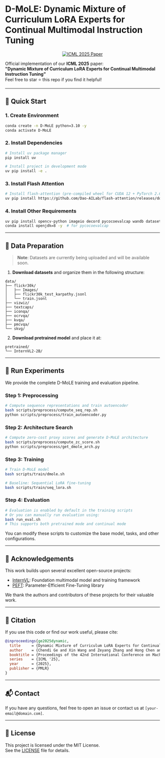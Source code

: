 # D-MoLE: Dynamic Mixture of Curriculum LoRA Experts for Continual Multimodal Instruction Tuning

<p align="center">
  <a href="https://arxiv.org/abs/2506.11672">
    <img src="https://img.shields.io/badge/ICML_2025-Paper-blue?style=for-the-badge&logo=readthedocs" alt="ICML 2025 Paper">
  </a>
</p>

Official implementation of our **ICML 2025** paper:  
**"Dynamic Mixture of Curriculum LoRA Experts for Continual Multimodal Instruction Tuning"**  
Feel free to star ⭐ this repo if you find it helpful!

---

## 🚀 Quick Start

### 1. Create Environment
```bash
conda create -n D-MoLE python=3.10 -y
conda activate D-MoLE
```

### 2. Install Dependencies
```bash
# Install uv package manager
pip install uv

# Install project in development mode
uv pip install -e .
```

### 3. Install Flash Attention
```bash
# Install flash-attention (pre-compiled wheel for CUDA 12 + PyTorch 2.6)
uv pip install https://github.com/Dao-AILab/flash-attention/releases/download/v2.7.4.post1/flash_attn-2.7.4.post1+cu12torch2.6cxx11abiFALSE-cp310-cp310-linux_x86_64.whl
```

### 4. Install Other Requirements
```bash
uv pip install opencv-python imageio decord pycocoevalcap wandb datasets
conda install openjdk=8 -y  # for pycocoevalcap
```

---

## 📁 Data Preparation

> **Note**: Datasets are currently being uploaded and will be available soon.

1. **Download datasets** and organize them in the following structure:
```
data/
├── flickr30k/
│   ├── Images/
│   ├── flickr30k_test_karpathy.jsonl
│   └── train.jsonl
├── vizwiz/
├── textcaps/
├── iconqa/
├── ocrvqa/
├── kvqa/
├── pmcvqa/
└── skvg/
```

2. **Download pretrained model** and place it at:
```
pretrained/
└── InternVL2-2B/
```

---

## 🧪 Run Experiments

We provide the complete D-MoLE training and evaluation pipeline.

### Step 1: Preprocessing
```bash
# Compute sequence representations and train autoencoder
bash scripts/preprocess/compute_seq_rep.sh
python scripts/preprocess/train_autoencoder.py
```

### Step 2: Architecture Search
```bash
# Compute zero-cost proxy scores and generate D-MoLE architecture
bash scripts/preprocess/compute_zc_score.sh
python scripts/preprocess/get_dmole_arch.py
```

### Step 3: Training
```bash
# Train D-MoLE model
bash scripts/train/dmole.sh

# Baseline: Sequential LoRA fine-tuning
bash scripts/train/seq_lora.sh
```

### Step 4: Evaluation
```bash
# Evaluation is enabled by default in the training scripts
# Or you can manually run evaluation using:
bash run_eval.sh
# This supports both pretrained mode and continual mode
```

You can modify these scripts to customize the base model, tasks, and other configurations.

---

## 🙏 Acknowledgements

This work builds upon several excellent open-source projects:

- [InternVL](https://github.com/OpenGVLab/InternVL): Foundation multimodal model and training framework
- [PEFT](https://github.com/huggingface/peft): Parameter-Efficient Fine-Tuning library

We thank the authors and contributors of these projects for their valuable work.

---

## 📄 Citation

If you use this code or find our work useful, please cite:

```bibtex
@inproceedings{ge2025dynamic,
  title     = {Dynamic Mixture of Curriculum LoRA Experts for Continual Multimodal Instruction Tuning},
  author    = {Chendi Ge and Xin Wang and Zeyang Zhang and Hong Chen and Jiapei Fan and Longtao Huang and Hui Xue and Wenwu Zhu},
  booktitle = {Proceedings of the 42nd International Conference on Machine Learning},
  series    = {ICML '25},
  year      = {2025},
  publisher = {PMLR}
}
```

---

## 📬 Contact

If you have any questions, feel free to open an issue or contact us at `[your-email@domain.com]`.

---

## 🪪 License

This project is licensed under the MIT License.  
See the [LICENSE](./LICENSE) file for details.